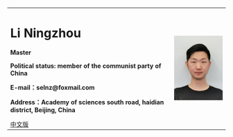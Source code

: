 <div>
<table border="0">
  <tr>
    <td>
      <h1>Li Ningzhou</h1>
      <p><b>Master</b></p>
      <p><b>Political status: member of the communist party of China</b></p>
      <p><b>E-mail：selnz@foxmail.com</b></p>
      <p><b>Address：Academy of sciences south road, haidian district, Beijing, China</b></p>
      <a href="/index.html">中文版</a>
    </td>
    <td width="25%">
      <img src="/liningzhou.jpg" width="100%">
    </td>
  </tr>
</table>
</div>
